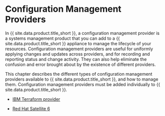 # Configuration Management Providers

In {{ site.data.product.title_short }}, a configuration management provider is a
systems management product that you can add to a {{ site.data.product.title_short }}
appliance to manage the lifecycle of your resources. Configuration
management providers are useful for uniformly applying changes and
updates across providers, and for recording and reporting status and
change activity. They can also help eliminate the confusion and error
brought about by the existence of different providers.

This chapter describes the different types of configuration management
providers available to {{ site.data.product.title_short }}, and how to manage them.
Configuration management providers must be added individually to
{{ site.data.product.title_short }}.

* [IBM Terraform provider](./configuration_management_providers/ibm_terraform_provider.md)

* [Red Hat Satellite 6](./configuration_management_providers/red_hat_satellite_6.md)
